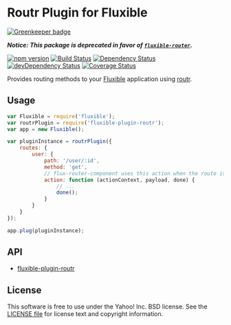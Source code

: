 # Routr Plugin for Fluxible

[![Greenkeeper badge](https://badges.greenkeeper.io/yahoo/fluxible-plugin-routr.svg)](https://greenkeeper.io/)

***Notice: This package is deprecated in favor of [`fluxible-router`](https://github.com/yahoo/fluxible-router).***

[![npm version](https://badge.fury.io/js/fluxible-plugin-routr.svg)](http://badge.fury.io/js/fluxible-plugin-routr)
[![Build Status](https://travis-ci.org/yahoo/fluxible-plugin-routr.svg?branch=master)](https://travis-ci.org/yahoo/fluxible-plugin-routr)
[![Dependency Status](https://david-dm.org/yahoo/fluxible-plugin-routr.svg)](https://david-dm.org/yahoo/fluxible-plugin-routr)
[![devDependency Status](https://david-dm.org/yahoo/fluxible-plugin-routr/dev-status.svg)](https://david-dm.org/yahoo/fluxible-plugin-routr#info=devDependencies)
[![Coverage Status](https://coveralls.io/repos/yahoo/fluxible-plugin-routr/badge.png?branch=master)](https://coveralls.io/r/yahoo/fluxible-plugin-routr?branch=master)

Provides routing methods to your [Fluxible](https://github.com/yahoo/fluxible) application using [routr](https://github.com/yahoo/routr).

## Usage

```js
var Fluxible = require('fluxible');
var routrPlugin = require('fluxible-plugin-routr');
var app = new Fluxible();

var pluginInstance = routrPlugin({
    routes: {
        user: {
            path: '/user/:id',
            method: 'get',
            // flux-router-component uses this action when the route is matched
            action: function (actionContext, payload, done) {
                // ...
                done();
            }
        }
    }
});

app.plug(pluginInstance);
```

## API

- [fluxible-plugin-routr](https://github.com/yahoo/fluxible-plugin-routr/blob/master/docs/fluxible-plugin-routr.md)

## License

This software is free to use under the Yahoo! Inc. BSD license.
See the [LICENSE file][] for license text and copyright information.

[LICENSE file]: https://github.com/yahoo/fluxible-plugin-routr/blob/master/LICENSE.md
